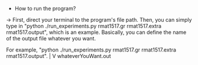 * How to run the program?

-> First, direct your terminal to the program's file path. Then, you can simply type in "python ./run_experiments.py rmat1517.gr rmat1517.extra rmat1517.output", which is an example. Basically, you can define the name of the output file whatever you want.

For example, "python ./run_experiments.py rmat1517.gr rmat1517.extra rmat1517.output".
																		|
																		V
																	whateverYouWant.out